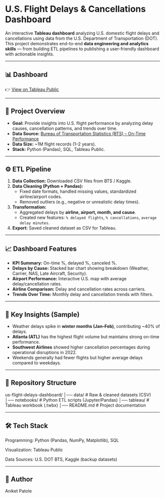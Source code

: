 # U.S. Flight Delays & Cancellations Dashboard  

An interactive **Tableau dashboard** analyzing U.S. domestic flight delays and cancellations using data from the U.S. Department of Transportation (DOT). This project demonstrates end-to-end **data engineering and analytics skills** — from building ETL pipelines to publishing a user-friendly dashboard with actionable insights.  

---

## 📊 Dashboard  
👉 [View on Tableau Public](https://public.tableau.com/)  

---

## 📂 Project Overview  
- **Goal:** Provide insights into U.S. flight performance by analyzing delay causes, cancellation patterns, and trends over time.  
- **Data Source:** [Bureau of Transportation Statistics (BTS) – On-Time Performance](https://www.transtats.bts.gov/OT_Delay/OT_DelayCause1.asp)  
- **Data Size:** ~1M flight records (1–2 years).  
- **Stack:** Python (Pandas), SQL, Tableau Public.  

---

## ⚙️ ETL Pipeline  
1. **Data Collection:** Downloaded CSV files from BTS / Kaggle.  
2. **Data Cleaning (Python + Pandas):**  
   - Fixed date formats, handled missing values, standardized airline/airport codes.  
   - Removed outliers (e.g., negative or unrealistic delay times).  
3. **Transformation:**  
   - Aggregated delays by **airline, airport, month, and cause**.  
   - Created new features: `% delayed flights`, `% cancellations`, `average delay minutes`.  
4. **Export:** Saved cleaned dataset as CSV for Tableau.  

---

## 📈 Dashboard Features  
- **KPI Summary:** On-time %, delayed %, canceled %.  
- **Delays by Cause:** Stacked bar chart showing breakdown (Weather, Carrier, NAS, Late Aircraft, Security).  
- **Airport Performance:** Interactive U.S. map with average delay/cancellation rates.  
- **Airline Comparison:** Delay and cancellation rates across carriers.  
- **Trends Over Time:** Monthly delay and cancellation trends with filters.  

---

## 🔑 Key Insights (Sample)  
- Weather delays spike in **winter months (Jan–Feb)**, contributing ~40% of delays.  
- **Atlanta (ATL)** has the highest flight volume but maintains strong on-time performance.  
- **Southwest Airlines** showed higher cancellation percentages during operational disruptions in 2022.  
- Weekends generally had fewer flights but higher average delays compared to weekdays.  

---

## 📁 Repository Structure  
us-flight-delays-dashboard/
│── data/ # Raw & cleaned datasets (CSV)
│── notebooks/ # Python ETL scripts (Jupyter/Pandas)
│── tableau/ # Tableau workbook (.twbx)
│── README.md # Project documentation


---

## 🛠 Tech Stack

Programming: Python (Pandas, NumPy, Matplotlib), SQL

Visualization: Tableau Public

Data Sources: U.S. DOT BTS, Kaggle (backup datasets)

---
## 👤 Author

Aniket Patole
